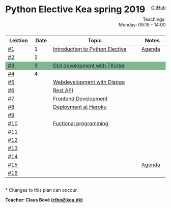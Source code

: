 <head>
  <style> 
    
    h1:first-of-type {display: none;}
    #github {text-align: right; margin:-50px 0 50px 0}
    #teachings {text-align: right; margin: -30px 0 10px 0}
    #tbl {display: inline-table}
    td {vertical-align: top;}
  </style>
</head>

# Python Elective Kea spring 2019

<div id="github"><a href="https://github.com/python-elective/">GitHub</a></div>

<div id="teachings">
  Teachings: <br> Monday: 09:15 - 14:00<br>
</div>

<table id="tbl">
  <thead>
  <tr>
      <th>Lektion</th>
      <th>Date</th>
      <th>Topic</th>
    <th>Notes</th>
  </tr>
  </thead>
  <tbody>
  <tr>
    <td><a href="https://github.com/python-elective-development?utf8=%E2%9C%93&q=01">#1</a></td>
      <td>1</td>
      <td>    
        <a href="">Introduction to Python Elective</a></td>
      <td><a href="https://github.com/python-elective-development/01_intro/blob/master/README.md">Agenda</a></td>
  </tr>
  
  <tr>
      <td><a href="https://github.com/python-elective-development?utf8=%E2%9C%93&q=02">#2</a></td>
      <td>2</td>
      <td>
        <a href=""></a></td>
      <td></td>
  </tr>
  
  <tr style="background-color: #80b793">
      <td><a href="https://github.com/python-elective-development?utf8=%E2%9C%93&q=03">#3</a></td>
      <td>3</td>
      <td>
        <a href="">GUI development with TKinter</a>
      </td>
      <td></td>
  </tr>
  
  <tr>
      <td><a href="https://github.com/python-elective-development?utf8=%E2%9C%93&q=04">#4</a></td>
      <td>4</td>
      <td>
         <a href=""></a>
      </td>
      <td></td>
  </tr>
  
  <tr>
      <td><a href="https://github.com/python-elective-development?utf8=%E2%9C%93&q=05">#5</a></td>
      <td></td>
      <td>
        <a href="">Webdevelopment with Django</a>
      </td>
      <td></td>
  </tr>  
  
  <tr>
      <td><a href="https://github.com/python-elective-development?utf8=%E2%9C%93&q=06">#6</a></td>
      <td></td> 
      <td>
        <a href="">Rest API</a>
      </td>
      <td></td>
  </tr>

  <tr> 
      <td><a href="https://github.com/python-elective-development?utf8=%E2%9C%93&q=07">#7</a></td>
      <td></td>
      <td>
        <a href="">Frontend Development</a>
      </td>
      <td></td>
  </tr>
  
  <tr>      
      <td><a href="https://github.com/python-elective-development?utf8=%E2%9C%93&q=08">#8</a></td>
      <td></td>
      <td>
        <a href="">Deployment at Heroku</a>
      </td>
      <td></td>
  </tr>

  <tr>
      <td><a href="https://github.com/python-elective-development?utf8=%E2%9C%93&q=09">#9</a></td>
      <td></td>
      <td>
        <a href=""></a>
      </td>
      <td></td>
  </tr>
  
  <tr>
      <td><a href="https://github.com/python-elective-development?utf8=%E2%9C%93&q=10">#10</a></td>
      <td></td>
      <td>
        <a href="">Fuctional programming</a>
      </td>
      <td></td>
  </tr>
  
  <tr>
      <td><a href="">#11</a></td>
      <td></td>
      <td>
        <a href=""></a>
      </td>
      <td></td>
  </tr>
  <tr>
      <td><a href="">#12</a></td>
      <td></td>
      <td>
        <a href=""></a>
      </td>
      <td></td>
  </tr>
  
  <tr>
      <td><a href="">#13</a></td>
      <td></td>
      <td>
        <a href=""></a>
      </td>
      <td></td>
  </tr>
  
  <tr>
      <td><a href="">#14</a></td>
      <td></td>
      <td>
        <a href=""></a>
      </td>
      <td></td>
  </tr>

  <tr>
      <td><a href="">#15</a></td>
      <td></td>
      <td>
        <a href=""></a>
      </td>
      <td><a href="">Agenda</a></td>
  </tr>
  
  <tr>
      <td><a href="">#16</a></td>
      <td></td>
      <td><a href=""></a></td>
      <td></td>
  </tr>

  </tbody>
</table>
            
\* Changes to this plan can occour. <br>

__Teacher: Claus Bové (clbo@kea.dk)__
